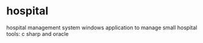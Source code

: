 # hospital
hospital management system
windows application to manage small hospital 
tools: c sharp and oracle
